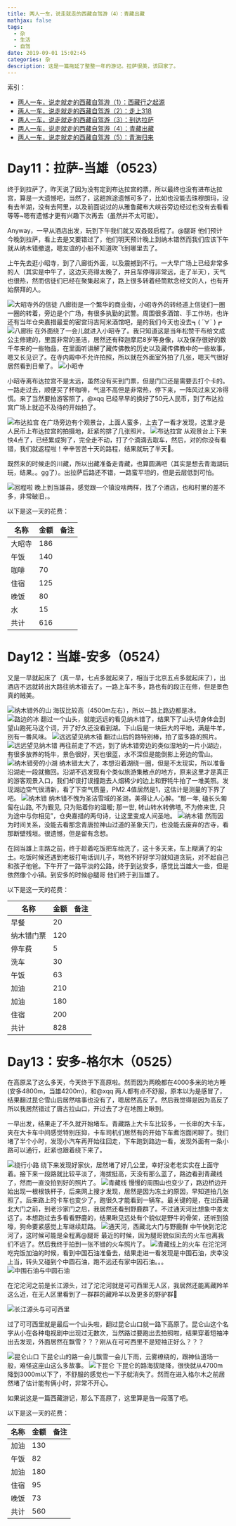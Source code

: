 ```yaml
---
title: 两人一车，说走就走的西藏自驾游（4）：青藏出藏
mathjax: false
tags:
  - 杂
  - 生活
  - 自驾
date: 2019-09-01 15:02:45
categories: 杂
description: 这是一篇拖延了整整一年的游记。拉萨很美，该回家了。
---
```


索引：

* [两人一车，说走就走的西藏自驾游（1）：西藏行之起源](/2019/06/23/Tibetan-Self-driving-Travel-Notes/)
* [两人一车，说走就走的西藏自驾游（2）：走上318](/2019/07/07/Tibetan-Self-driving-Travel-Notes-2/)
* [两人一车，说走就走的西藏自驾游（3）：到达拉萨](/2019/07/07/Tibetan-Self-driving-Travel-Notes-3/)
* [两人一车，说走就走的西藏自驾游（4）：青藏出藏](/2019/07/07/Tibetan-Self-driving-Travel-Notes-4/)
* [两人一车，说走就走的西藏自驾游（5）：青海归来](/2019/07/07/Tibetan-Self-driving-Travel-Notes-5/)

# Day11：拉萨-当雄（0523）

终于到拉萨了，昨天说了因为没有定到布达拉宫的票，所以最终也没有进布达拉宫，算是一大遗憾吧，当然了，这趟旅途遗憾可多了，比如也没能去珠穆朗玛，没有去羊湖，没有去阿里，以及前面说过的从雅鲁藏布大峡谷旁边经过也没有去看看等等~嗯有遗憾才更有兴趣下次再去（虽然并不太可能）。

Anyway，一早从酒店出发，玩到下午我们就又双叒叕启程了。@腿哥 他们预计今晚到拉萨，看上去是又要错过了，他们明天预计晚上到纳木错然而我们应该下午就从纳木错撤退，嗯友谊的小船不知道吹飞到哪里去了。

上午先去逛小昭寺，到了八廊街外面，以及震撼到不行。一大早广场上已经非常多的人（其实是中午了，这边天亮得太晚了，并且车停得非常远，走了半天），天气也很热，然而信徒们已经在聚集起来了，路上很多转着经筒默念经文的人，也有开始祭拜的人。

<img src="/images/Tibetan-Self-driving-Travel-Notes/1567324254.jpg"  title="大昭寺外的信徒" alt="大昭寺外的信徒"/>
八廊街是一个繁华的商业街，小昭寺外的转经道上信徒们一圈一圈的转着，旁边是个广场，有很多执勤的武警。周围很多酒馆、手工作坊，也许还有当年仓央嘉措最爱的密宫玛吉阿米酒馆吧，是的我们今天也没去┓( ´∀` )┏

<img src="/images/Tibetan-Self-driving-Travel-Notes/1567324837.jpg"  title="八廊街" alt="八廊街"/>
在外面绕了一会儿就进入小昭寺了。我只知道这是当年松赞干布给文成公主修建的，里面非常的圣洁，居然还有释迦摩尼8岁等身像，以及保存很好的数千年来的一些物品，在里面听讲解了藏传佛教的历史以及藏传佛教中的一些故事，嗯又长见识了。在寺内殿中不允许拍照，所以就在外面室外拍了几张，嗯天气很好居然看到日晕了。

<img src="/images/Tibetan-Self-driving-Travel-Notes/1567327434.jpg"  title="小昭寺" alt="小昭寺"/>

小昭寺离布达拉宫不是太远，虽然没有买到门票，但是门口还是需要去打个卡的。一路走过去，顺便买了杯咖啡，气温不高但是非常热，停下来，一阵风过来又冷得慌。来了当然要拍游客照了，@xqq 已经早早的换好了50元人民币，到了布达拉宫广场上就迫不及待的开始拍了。

<img src="/images/Tibetan-Self-driving-Travel-Notes/1567327835.jpg"  title="布达拉宫" alt="布达拉宫"/>
在广场旁边有个观景台，上面人蛮多，上去了一看才发现，这里才是人民币上布达拉宫的拍摄地，赶紧的排了几张照片。

<img src="/images/Tibetan-Self-driving-Travel-Notes/1567328236.jpg"  title="布达拉宫" alt="布达拉宫"/>
从观景台上下来快4点了，已经累成狗了，完全走不动，打了个滴滴去取车，然后，对的你没有看错，我们就返程啦！辛辛苦苦十天的路程，结果就玩了半天🤣。

既然来的时候走的川藏，所以出藏准备走青藏，也算圆满吧（其实是想去青海湖玩玩，结果。。gg了）。出拉萨后路还不错，一路蛮平坦的，但是云层低到可怕。

<img src="/images/Tibetan-Self-driving-Travel-Notes/1567328625.jpg"  title="回程啦" alt="回程啦"/>
晚上到当雄县，感觉跟一个镇没啥两样，找了个酒店，也和村里的差不多，非常破旧，。

以下是这一天的花费：

名称 | 金额 | 备注
-|-|-
大昭寺 | 186
午饭 | 140
咖啡 | 70
住宿 | 125
晚饭 | 80
水 | 15
共计 | 616

# Day12：当雄-安多（0524）

又是一早就起床了（真一早，七点多就起来了，相当于北京五点多就起床了），出酒店不远就转出大路往纳木错去了。一路上车不多，路也有的段正在修，但是景色真的贼美。

<img src="/images/Tibetan-Self-driving-Travel-Notes/1567342613.jpg"  title="纳木错外的山" alt="纳木错外的山"/>
海拔比较高（4500m左右），所以一路上路边都是冰。

<img src="/images/Tibetan-Self-driving-Travel-Notes/1567342982.jpg"  title="路边的冰" alt="路边的冰"/>
翻过一个山头，就能远远的看见纳木错了，结果下了山头切身体会到望山跑死马这个词，开了好久还没看到湖。下山后是一块巨大的平地，满是牛羊，别有一番风味。

<img src="/images/Tibetan-Self-driving-Travel-Notes/1567343335.jpg"  title="远远望见纳木错" alt="远远望见纳木错"/>
翻过山后的路特别棒，拍了蛮多路的照片。

<img src="/images/Tibetan-Self-driving-Travel-Notes/1567343535.jpg"  title="远远望见纳木错" alt="远远望见纳木错"/>
再往前走了不远，到了纳木错旁边的类似湿地的一片小湖边，有很多放养的牦牛，景色很好，天也很蓝，水不深但是能倒影上旁边的雪山。

<img src="/images/Tibetan-Self-driving-Travel-Notes/1567343847.jpg"  title="纳木错旁的小湖" alt="纳木错旁的小湖"/>
纳木错太大了，本想沿着湖绕一圈，但是不太现实，所以准备沿湖走一段就撤回。沿湖不远发现有个类似旅游集散点的地方，原来这里才是真正的游客观景入口，我们却误打误撞跑去人烟稀少的边上和野牦牛拍了一堆美照。发现湖边空气很清新，看了下空气质量，PM2.4值居然是1，这估计是测量的下界了吧。

<img src="/images/Tibetan-Self-driving-Travel-Notes/1567344378.jpg"  title="纳木错" alt="纳木错"/>
纳木错不愧为圣洁雪域的圣湖，美得让人心醉。“那一年, 磕长头匍匐在山路, 不为觐见, 只为贴着你的温暖; 那一世, 转山转水转佛塔, 不为修来世, 只为途中与你相见”，仓央嘉措的两句诗，让这里变成人间圣地。

<img src="/images/Tibetan-Self-driving-Travel-Notes/1567344671.jpg"  title="纳木错" alt="纳木错"/>
然而因为时间关系，没能去看那念青唐拉神山过道的圣象天门，也没能去废弃的古寺，看那断壁残垣。很遗憾，但是留有念想。

在回当雄上主路之前，终于趁着吃饭把车给洗了，这十多天来，车上糊满了的尘土。吃饭时候还遇到老板打电话训儿子，骂他不好好学习就知道贪玩，对不起自己和孩子他爸。下午开了一路平淡的公路，终于到达安多，感觉比当雄大一些，但是依然像个小镇。到安多的时候@腿哥 他们终于到当雄了。

以下是这一天的花费：

名称 | 金额 | 备注
-|-|-
早餐 | 20
纳木错门票 | 120
停车费 | 5
洗车 | 30
午饭 | 63
加油 | 210
加油 | 180
住宿 | 200
共计 | 828

# Day13：安多-格尔木（0525）

在高原呆了这么多天，今天终于下高原啦。然而因为两晚都在4000多米的地方睡(安多4800m，当雄4200m)，和@xqq 两人都有点不舒服，原本以为是感冒了，结果翻过昆仑雪山后居然啥事也没有了，嗯居然高反了。然后我觉得是因为高反了所以我居然错过了唐古拉山口，开过去了才在地图上瞅到。

一早出发，结果走了不久就开始堵车。青藏路上大卡车比较多，一长串的大卡车，夹在大卡车中间感觉特别压抑，卡车司机们居然有的开始下车煮泡面闲聊了。我们堵了半个小时，发现小汽车再开始往回走，下车跑到路边一看，发现外面有一条小路可以通行，赶紧也跟着绕下来了。

<img src="/images/Tibetan-Self-driving-Travel-Notes/1569425124.jpg"  title="绕行小路" alt="绕行小路"/>
绕下来发现好家伙，居然堵了好几公里，幸好没老老实实在上面守着。接下来一段路就比较平淡了，海拔挺高，天没有那么蓝了，路边看到青藏线了，然而一直没拍到好的照片了。

<img src="/images/Tibetan-Self-driving-Travel-Notes/1569425380.jpg"  title="青藏线" alt="青藏线"/>
慢慢的周围山也变少了，路边桥边开始出现一根根铁杆子，后来网上搜才发现，居然是因为冻土的原因，早知道拍几张照了。后来路上的卡车也变少了，跑很久才能看到一辆车。最关键的是，在出西藏北大门之前，到老沙家门之后，我居然还看到野鹿群了。不过通天河比想象中差太远了。本想跑过去多看看野鹿的，结果瞅见远处有个貌似是野牛的骨架，还听到狼嚎，狗命要紧感觉上车继续赶路。

<img src="/images/Tibetan-Self-driving-Travel-Notes/1569425723.jpg"  title="通天河，西藏北大门与野鹿群" alt="通天河，西藏北大门与野鹿群"/>
中午快到沱沱河了，这时候可能是全程离@腿哥 最近的时候，因为腿哥貌似回去的火车也离我们不远了。然后我终于拍到一张不错的火车照片了。

<img src="/images/Tibetan-Self-driving-Travel-Notes/1569426039.jpg"  title="青藏线上的火车" alt="青藏线上的火车"/>
在沱沱河吃完饭加油的时候，看到中国石油准备去，结果走进一看发现是中围石油，庆幸没上当，转头又碰到个中圆石油，跑不远还有家中因石油。。。
<img src="/images/Tibetan-Self-driving-Travel-Notes/1569426362.jpg"  title="中围石油与中圆石油" alt="中围石油与中圆石油"/>

在沱沱河之前是长江源头，过了沱沱河就是可可西里无人区，我居然还能离藏羚羊这么近，在无人区里看到了一群群的藏羚羊以及更多的野驴群🤣

<img src="/images/Tibetan-Self-driving-Travel-Notes/1569426503.jpg"  title="长江源头与可可西里" alt="长江源头与可可西里"/>

过了可可西里就是最后一个山头啦，翻过昆仑山口就一路下高原了。昆仑山这个名字从小在各种电视剧中出现过无数次，当然路过要跑出去拍照啦，结果穿着短袖冲出去发现，外面居然在飘雪？？？刚从在可可西里不是短袖正好么？？？

<img src="/images/Tibetan-Self-driving-Travel-Notes/1569426798.jpg"  title="昆仑山口" alt="昆仑山口"/>
下昆仑山的路一会儿飘雪一会儿下雨，云雾缭绕的，跟神仙道场一般，难怪这座山这么多故事。

<img src="/images/Tibetan-Self-driving-Travel-Notes/1569427122.jpg"  title="下昆仑" alt="下昆仑"/>
下昆仑的路海拔陡降，很快就从4700m降到3000m以下了，不舒服的感觉也一下子就消失了。然而在进入格尔木之前居然堵了估计能有俩小时，非常不开心。

如果说这是一篇西藏游记，那么下高原了，这里算是告一段落了吧。

以下是这一天的花费：

名称 | 金额 | 备注
-|-|-
加油 | 130
午饭 | 82
加油 | 180
住宿 | 95
晚饭 | 73
共计 | 560


